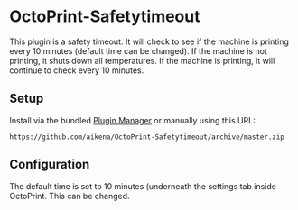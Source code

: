 # OctoPrint-Safetytimeout

This plugin is a safety timeout. It will check to see if the machine is printing every 10 minutes (default time can be changed). If the machine is not printing, it shuts down all temperatures. If the machine is printing, it will continue to check every 10 minutes.

## Setup

Install via the bundled [Plugin Manager](https://github.com/foosel/OctoPrint/wiki/Plugin:-Plugin-Manager)
or manually using this URL:

    https://github.com/aikena/OctoPrint-Safetytimeout/archive/master.zip



## Configuration

The default time is set to 10 minutes (underneath the settings tab inside OctoPrint. This can be changed. 
